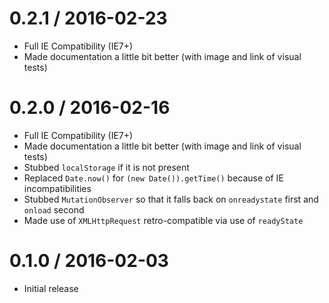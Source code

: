0.2.1 / 2016-02-23
==================

- Full IE Compatibility (IE7+)
- Made documentation a little bit better (with image and link of visual tests)


0.2.0 / 2016-02-16
==================

- Full IE Compatibility (IE7+)
- Made documentation a little bit better (with image and link of visual tests)
- Stubbed `localStorage` if it is not present
- Replaced `Date.now()` for `(new Date()).getTime()` because of IE incompatibilities
- Stubbed `MutationObserver` so that it falls back on `onreadystate` first and `onload` second
- Made use of `XMLHttpRequest` retro-compatible via use of `readyState`


0.1.0 / 2016-02-03
==================

- Initial release
